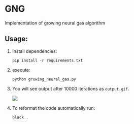 GNG
===

Implementation of growing neural gas algorithm

Usage:
---

1. Install dependencies:

   ```
   pip install -r requirements.txt
   ```

2. execute:

   ```
   python growing_neural_gas.py
   ```

3. You will see output after 10000 iterations as `output.gif`.

   ![](https://github.com/ansrivas/GNG/raw/master/output.gif)

4. To reformat the code automatically run:

   ```
   black .
   ```